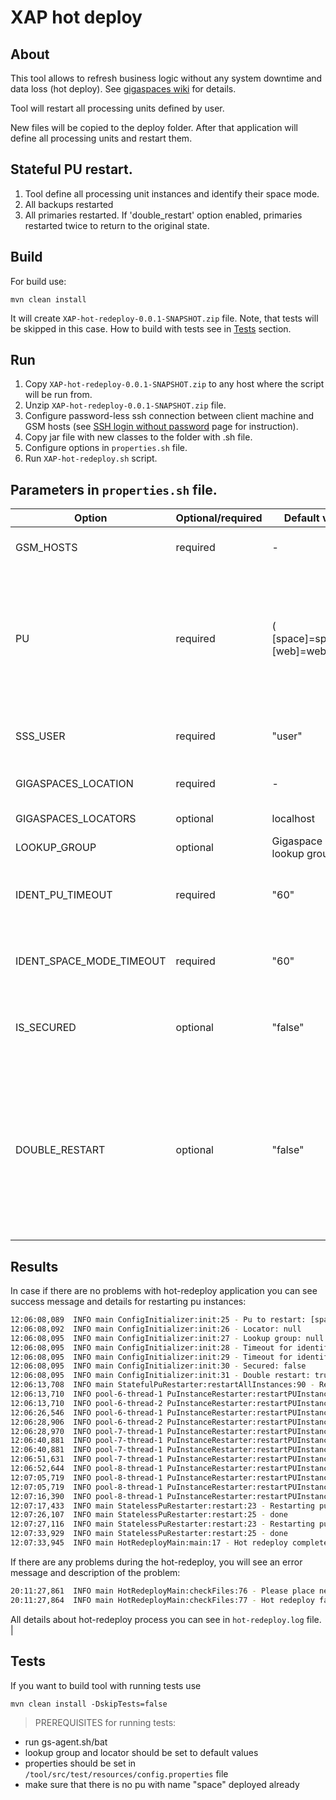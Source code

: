 XAP hot deploy
===

About
---
This tool allows to refresh business logic without any system downtime and data loss (hot deploy).
See [gigaspaces wiki] for details.

Tool will restart all processing units defined by user.

New files will be copied to the deploy folder. After that application will define all processing units and restart them.

Stateful PU restart.
---
1. Tool define all processing unit instances and identify their space mode.
2. All backups restarted
3. All primaries restarted. If 'double_restart' option enabled, primaries restarted twice to return to the original state.

Build
---
For build use:

    mvn clean install 
    
It will create `XAP-hot-redeploy-0.0.1-SNAPSHOT.zip` file.
Note, that tests will be skipped in this case. How to build with tests see in [Tests] section.


Run
---

1. Copy `XAP-hot-redeploy-0.0.1-SNAPSHOT.zip` to any host where the script will be run from. 
2. Unzip `XAP-hot-redeploy-0.0.1-SNAPSHOT.zip` file.
3. Configure password-less ssh connection between client machine and GSM hosts (see [SSH login without password] page for instruction).
4. Copy jar file with new classes to the folder with .sh file.
5. Configure options in `properties.sh` file.
6. Run `XAP-hot-redeploy.sh` script.

Parameters in `properties.sh` file.
---

| Option                   | Optional/required | Default value                        | Description                                                                                                                         |
|--------------------------|-------------------|--------------------------------------|-------------------------------------------------------------------------------------------------------------------------------------|
| GSM_HOSTS                | required          | -                                    | Hosts on which GSM are located.                                                                                                     |
| PU                       | required          | ( [space]=space.jar, [web]=web.war ) | Map with key value pairs, where key is processing unit name, value is name of file with new classes.                                |
| SSS_USER                 | required          | "user"                               | Name of user on remote machine.                                                                                                     |
| GIGASPACES_LOCATION      | required          | -                                    | Path to gigaspaces directory.                                                                                                       |
| GIGASPACES_LOCATORS      | optional          | localhost                            | Gigaspaces locator.                                                                                                                 |
| LOOKUP_GROUP             | optional          | Gigaspace default lookup group       | Lookup group                                                                                                                        |
| IDENT_PU_TIMEOUT         | required          | "60"                                 | Timeout to identify processing unit (in seconds).                                                                                   |
| IDENT_SPACE_MODE_TIMEOUT | required          | "60"                                 | Timeout to identify space mode (in seconds).                                                                                        |
| IS_SECURED               | optional          | "false"                              | Set this parameter "true" if space is secured.                                                                                      |
| DOUBLE_RESTART           | optional          | "false"                              | Set "true" if all instances should be placed in "original" vm after redeploy. When set to "true" primary instances restarted twice. |

Results
---
In case if there are no problems with hot-redeploy application you can see success message and details for restarting pu instances: 
```sh
12:06:08,089  INFO main ConfigInitializer:init:25 - Pu to restart: [space, cinema, mirror]
12:06:08,092  INFO main ConfigInitializer:init:26 - Locator: null
12:06:08,095  INFO main ConfigInitializer:init:27 - Lookup group: null
12:06:08,095  INFO main ConfigInitializer:init:28 - Timeout for identify pu: 100
12:06:08,095  INFO main ConfigInitializer:init:29 - Timeout for identify space mode: 100
12:06:08,095  INFO main ConfigInitializer:init:30 - Secured: false
12:06:08,095  INFO main ConfigInitializer:init:31 - Double restart: true
12:06:13,708  INFO main StatefulPuRestarter:restartAllInstances:90 - Restarting pu space with type STATEFUL
12:06:13,710  INFO pool-6-thread-1 PuInstanceRestarter:restartPUInstance:32 - restarting instance 1 on 127.0.0.1[127.0.0.1] GSC PID:7260 mode:backup...
12:06:13,710  INFO pool-6-thread-2 PuInstanceRestarter:restartPUInstance:32 - restarting instance 2 on 127.0.0.1[127.0.0.1] GSC PID:11464 mode:backup...
12:06:26,546  INFO pool-6-thread-1 PuInstanceRestarter:restartPUInstance:39 - done
12:06:28,906  INFO pool-6-thread-2 PuInstanceRestarter:restartPUInstance:39 - done
12:06:28,970  INFO pool-7-thread-1 PuInstanceRestarter:restartPUInstance:32 - restarting instance 2 on 127.0.0.1[127.0.0.1] GSC PID:7260 mode:primary...
12:06:40,881  INFO pool-7-thread-1 PuInstanceRestarter:restartPUInstance:39 - done
12:06:40,881  INFO pool-7-thread-1 PuInstanceRestarter:restartPUInstance:32 - restarting instance 1 on 127.0.0.1[127.0.0.1] GSC PID:11464 mode:primary...
12:06:51,631  INFO pool-7-thread-1 PuInstanceRestarter:restartPUInstance:39 - done
12:06:52,644  INFO pool-8-thread-1 PuInstanceRestarter:restartPUInstance:32 - restarting instance 1 on 127.0.0.1[127.0.0.1] GSC PID:7260 mode:primary...
12:07:05,719  INFO pool-8-thread-1 PuInstanceRestarter:restartPUInstance:39 - done
12:07:05,719  INFO pool-8-thread-1 PuInstanceRestarter:restartPUInstance:32 - restarting instance 2 on 127.0.0.1[127.0.0.1] GSC PID:11464 mode:primary...
12:07:16,390  INFO pool-8-thread-1 PuInstanceRestarter:restartPUInstance:39 - done
12:07:17,433  INFO main StatelessPuRestarter:restart:23 - Restarting pu cinema with type WEB
12:07:26,107  INFO main StatelessPuRestarter:restart:25 - done
12:07:27,116  INFO main StatelessPuRestarter:restart:23 - Restarting pu mirror with type MIRROR
12:07:33,929  INFO main StatelessPuRestarter:restart:25 - done
12:07:33,945  INFO main HotRedeployMain:main:17 - Hot redeploy completed successfully
```

If there are any problems during the hot-redeploy, you will see an error message and description of the problem:
```sh
20:11:27,861  INFO main HotRedeployMain:checkFiles:76 - Please place new files on all GSM machines and try again.
20:11:27,864  INFO main HotRedeployMain:checkFiles:77 - Hot redeploy failed
```

All details about hot-redeploy process you can see in `hot-redeploy.log` file.       |

Tests
---

If you want to build tool with running tests use 
```
mvn clean install -DskipTests=false
```
>PREREQUISITES for running tests:

 * run gs-agent.sh/bat
 * lookup group and locator should be set to default values
 * properties should be set in `/tool/src/test/resources/config.properties` file
 * make sure that there is no pu with name "space" deployed already

[gigaspaces wiki]:http://wiki.gigaspaces.com/wiki/display/XAP96/Deploying+onto+the+Service+Grid#DeployingontotheServiceGrid-HotDeploy
[SSH login without password]:http://www.linuxproblem.org/art_9.html
[Tests]:https://github.com/fe2s/xap-hot-deploy/blob/master/README.md#Tests
